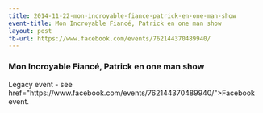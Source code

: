 ```yaml
---
title: 2014-11-22-mon-incroyable-fiance-patrick-en-one-man-show
event-title: Mon Incroyable Fiancé, Patrick en one man show
layout: post
fb-url: https://www.facebook.com/events/762144370489940/
---
```

<h3>Mon Incroyable Fiancé, Patrick en one man show</h3>
Legacy event - see <a> href="https://www.facebook.com/events/762144370489940/">Facebook event</a>.
